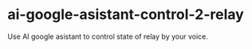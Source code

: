 # ai-google-asistant-control-2-relay
Use AI google asistant to control state of relay by your voice.
